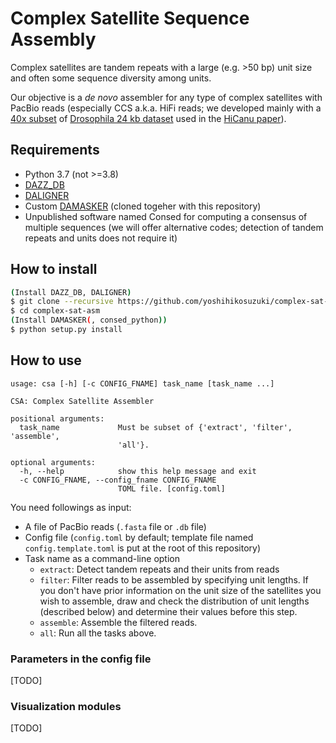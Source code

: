 # Complex Satellite Sequence Assembly

Complex satellites are tandem repeats with a large (e.g. >50 bp) unit size and often some sequence diversity among units.

Our objective is a _de novo_ assembler for any type of complex satellites with PacBio reads (especially CCS a.k.a. HiFi reads; we developed mainly with a [40x subset](https://obj.umiacs.umd.edu/marbl_publications/hicanu/index.html) of [Drosophila 24 kb dataset](https://www.ncbi.nlm.nih.gov/sra/SRX6957826) used in the [HiCanu paper](https://www.biorxiv.org/content/10.1101/2020.03.14.992248v3)).

## Requirements

- Python 3.7 (not >=3.8)
- [DAZZ_DB](https://github.com/thegenemyers/DAZZ_DB)
- [DALIGNER](https://github.com/thegenemyers/DALIGNER)
- Custom [DAMASKER](https://github.com/yoshihikosuzuki/DAMASKER) (cloned togeher with this repository)
- Unpublished software named Consed for computing a consensus of multiple sequences (we will offer alternative codes; detection of tandem repeats and units does not require it)

## How to install

```bash
(Install DAZZ_DB, DALIGNER)
$ git clone --recursive https://github.com/yoshihikosuzuki/complex-sat-asm
$ cd complex-sat-asm
(Install DAMASKER(, consed_python))
$ python setup.py install
```

## How to use

```
usage: csa [-h] [-c CONFIG_FNAME] task_name [task_name ...]

CSA: Complex Satellite Assembler

positional arguments:
  task_name             Must be subset of {'extract', 'filter', 'assemble',
                        'all'}.

optional arguments:
  -h, --help            show this help message and exit
  -c CONFIG_FNAME, --config_fname CONFIG_FNAME
                        TOML file. [config.toml]
```

You need followings as input:

- A file of PacBio reads (`.fasta` file or `.db` file)
- Config file (`config.toml` by default; template file named `config.template.toml` is put at the root of this repository)
- Task name as a command-line option
  - `extract`: Detect tandem repeats and their units from reads
  - `filter`: Filter reads to be assembled by specifying unit lengths. If you don't have prior information on the unit size of the satellites you wish to assemble, draw and check the distribution of unit lengths (described below) and determine their values before this step.
  - `assemble`: Assemble the filtered reads.
  - `all`: Run all the tasks above.

### Parameters in the config file

[TODO]

### Visualization modules

[TODO]
